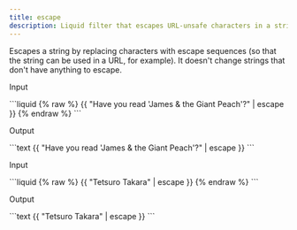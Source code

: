 ```yaml
---
title: escape
description: Liquid filter that escapes URL-unsafe characters in a string.
---
```

Escapes a string by replacing characters with escape sequences (so that the string can be used in a URL, for example). It doesn't change strings that don't have anything to escape.
<p class="code-label">Input</p>
```liquid
{% raw %}
{{ "Have you read 'James & the Giant Peach'?" | escape }}
{% endraw %}
```
<p class="code-label">Output</p>
```text
{{ "Have you read 'James & the Giant Peach'?" | escape }}
```
<p class="code-label">Input</p>
```liquid
{% raw %}
{{ "Tetsuro Takara" | escape }}
{% endraw %}
```
<p class="code-label">Output</p>
```text
{{ "Tetsuro Takara" | escape }}
```